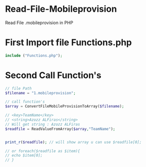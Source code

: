 # Read-File-Mobileprovision
Read File .mobileprovision in PHP


# First Import file Functions.php
```PHP
include ("Functions.php");
```

# Second Call Function's
```PHP
// file Path
$filename = "1.mobileprovision";

// call function's
$array = ConvertFileMobileProvisionToArray($filename);

// <key>TeamName</key>
// <string>Azozz ALFiras</string>
// Will get string : Azozz ALFiras
$readfile = ReadValueFromArray($array,"TeamName"); 


print_r($readfile); // will show array u can use $readfile[0]; 

// or foreach($readfile as $item){
// echo $item[0];
// }

```

